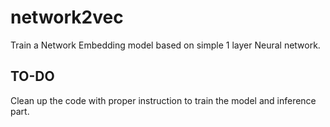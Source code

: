 # network2vec

Train a Network Embedding model based on simple 1 layer Neural network.

## TO-DO

Clean up the code with proper instruction to train the model and inference part. 
